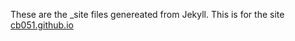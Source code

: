 These are the _site files genereated from Jekyll. This is for the site [cb051.github.io](cb051.github.io)
